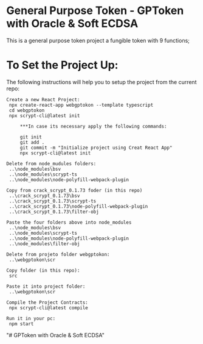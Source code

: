 # General Purpose Token - GPToken with Oracle & Soft ECDSA

This is a general purpose token project a fungible token with 9 functions;

# To Set the Project Up:

The following instructions will help you to setup the project from the current repo:

   ```
   Create a new React Project:
	npx create-react-app webgptokon --template typescript
	cd webgptokon
	npx scrypt-cli@latest init

		***In case its necessary apply the following commands:

		git init
		git add .
		git commit -m "Initialize project using Creat React App"
		npx scrypt-cli@latest init

   Delete from node_mudules folders:
	..\node_modules\bsv
	..\node_modules\scrypt-ts
	..\node_modules\node-polyfill-webpack-plugin   

   Copy from crack_scrypt_0.1.73 foder (in this repo)   
	..\crack_scrypt_0.1.73\bsv
	..\crack_scrypt_0.1.73\scrypt-ts
	..\crack_scrypt_0.1.73\node-polyfill-webpack-plugin
	..\crack_scrypt_0.1.73\filter-obj   
   
   Paste the four folders above into node_modules
	..\node_modules\bsv
	..\node_modules\scrypt-ts
	..\node_modules\node-polyfill-webpack-plugin
	..\node_modules\filter-obj

   Delete from projeto folder webgptokon:
	..\webgptokon\scr

   Copy folder (in this repo):
	src

   Paste it into project folder:
	..\webgptokon\scr   

   Compile the Project Contracts:
	npx scrypt-cli@latest compile

   Run it in your pc:   
	npm start   

   ```

"# GPToken with Oracle & Soft ECDSA" 

